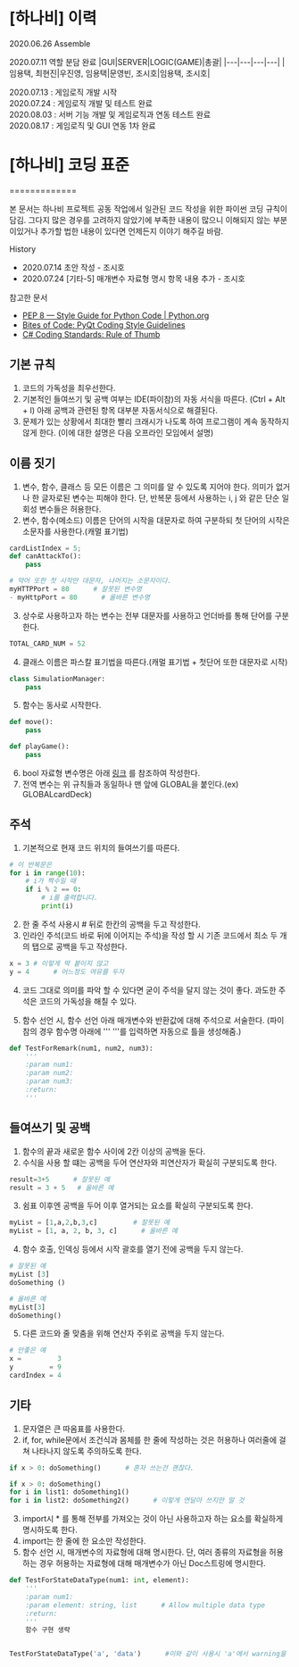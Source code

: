 # [하나비] 이력

2020.06.26 Assemble

2020.07.11 역할 분담 완료 
|GUI|SERVER|LOGIC(GAME)|총괄|
|---|---|---|---|
|임용택, 최현진|우진영, 임용택|문영빈, 조시호|임용택, 조시호|

2020.07.13 : 게임로직 개발 시작   
2020.07.24 : 게임로직 개발 및 테스트 완료     
2020.08.03 : 서버 기능 개발 및 게임로직과 연동 테스트 완료      
2020.08.17 : 게임로직 및 GUI 연동 1차 완료

# [하나비] 코딩 표준
=============

본 문서는 하나비 프로젝트 공동 작업에서 일관된 코드 작성을 위한 파이썬 코딩 규칙이 담김. 그다지 많은 경우를 고려하지 않았기에 부족한 내용이 많으니 이해되지 않는 부분이있거나 추가할 법한 내용이 있다면 언제든지 이야기 해주길 바람.   

History 
* 2020.07.14 초안 작성 - 조시호
* 2020.07.24 [기타-5] 매개변수 자료형 명시 항목 내용 추가 - 조시호

참고한 문서
* [PEP 8 — Style Guide for Python Code | Python.org](https://www.python.org/dev/peps/pep-0008/)
* [Bites of Code: PyQt Coding Style Guidelines](http://bitesofcode.blogspot.com/2011/10/pyqt-coding-style-guidelines.html)
* [C# Coding Standards: Rule of Thumb](https://docs.google.com/document/d/1ymFFTVpR4lFEkUgYNJPRJda_eLKXMB6Ok4gpNWOo4rc/edit#heading=h.w8phdtkl6qc8)


## 기본 규칙
1. 코드의 가독성을 최우선한다.
2. 기본적인 들여쓰기 및 공백 여부는 IDE(파이참)의 자동 서식을 따른다. (Ctrl + Alt + l) 아래 공백과 관련된 항목 대부분 자동서식으로 해결된다.
3. 문제가 있는 상황에서 최대한 빨리 크래시가 나도록 하여 프로그램이 계속 동작하지 않게 한다. (이에 대한 설명은 다음 오프라인 모임에서 설명)


## 이름 짓기
1. 변수, 함수, 클래스 등 모든 이름은 그 의미를 알 수 있도록 지어야 한다. 의미가 없거나 한 글자로된 변수는 피해야 한다. 단, 반복문 등에서 사용하는 i, j 와 같은 단순 일회성 변수들은 허용한다.
2. 변수, 함수(메소드) 이름은 단어의 시작을 대문자로 하여 구분하되 첫 단어의 시작은 소문자를 사용한다.(캐멀 표기법)
``` python
cardListIndex = 5;
def canAttackTo():
    pass

# 약어 또한 첫 시작만 대문자, 나머지는 소문자이다.
myHTTPPort = 80      # 잘못된 변수명
- myHttpPort = 80      # 올바른 변수명
```
3. 상수로 사용하고자 하는 변수는 전부 대문자를 사용하고 언더바를 통해 단어를 구분한다.
``` python
TOTAL_CARD_NUM = 52
```
4. 클래스 이름은 파스칼 표기법을 따른다.(캐멀 표기법 + 첫단어 또한 대문자로 시작)
``` python
class SimulationManager:
    pass
```
5. 함수는 동사로 시작한다.
``` python
def move():
    pass

def playGame():
    pass
```
6. bool 자료형 변수명은 아래  [링크](https://soojin.ro/blog/naming-boolean-variables) 를 참조하여 작성한다.
7. 전역 변수는 위 규칙들과 동일하나 맨 앞에 GLOBAL을 붙인다.(ex) GLOBALcardDeck)


## 주석
1. 기본적으로 현재 코드 위치의 들여쓰기를 따른다.
``` python
# 이 반복문은
for i in range(10):
    # i가 짝수일 때
    if i % 2 == 0:
        # i를 출력합니다.
        print(i)
```
2. 한 줄 주석 사용시 # 뒤로 한칸의 공백을 두고 작성한다.
3. 인라인 주석(코드 바로 뒤에 이어지는 주석)을 작성 할 시 기존 코드에서 최소 두 개의 탭으로 공백을 두고 작성한다.
``` python
x = 3 # 이렇게 딱 붙이지 않고
y = 4      # 어느정도 여유를 두자
```
4. 코드 그대로 의미를 파악 할 수 있다면 굳이 주석을 달지 않는 것이 좋다. 과도한 주석은 코드의 가독성을 해칠 수 있다.

5. 함수 선언 시, 함수 선언 아래 매개변수와 반환값에 대해 주석으로 서술한다. (파이참의 경우 함수명 아래에 ''' '''를 입력하면 자동으로 틀을 생성해줌.)

``` python
def TestForRemark(num1, num2, num3):
    '''
    :param num1:
    :param num2:
    :param num3:
    :return:
    '''
```

## 들여쓰기 및 공백
1. 함수의 끝과 새로운 함수 사이에 2칸 이상의 공백을 둔다.
2. 수식을 사용 할 떄는 공백을 두어 연산자와 피연산자가 확실히 구분되도록 한다.
``` python
result=3+5      # 잘못된 예
result = 3 + 5   # 올바른 예
```
3. 쉼표 이후엔 공백을 두어 이후 열거되는 요소를 확실히 구분되도록 한다.
``` python
myList = [1,a,2,b,3,c]         # 잘못된 예
myList = [1, a, 2, b, 3, c]      # 올바른 예
```
4. 함수 호출, 인덱싱 등에서 시작 괄호를 열기 전에 공백을 두지 않는다.
``` python
# 잘못된 예
myList [3]
doSomething ()

# 올바른 예
myList[3]
doSomething()
```
5. 다른 코드와 줄 맞춤을 위해 연산자 주위로 공백을 두지 않는다.
``` python
# 안좋은 예
x =         3
y         = 9
cardIndex = 4
```


## 기타
1. 문자열은 큰 따옴표를 사용한다.
2. if, for, while문에서 조건식과 몸체를 한 줄에 작성하는 것은 허용하나 여러줄에 걸쳐 나타나지 않도록 주의하도록 한다.
``` python
if x > 0: doSomething()      # 혼자 쓰는건 괜찮다.

if x > 0: doSomething()
for i in list1: doSomething1()
for i in list2: doSomething2()      # 이렇게 연달아 쓰지만 말 것
```
3. import시 * 를 통해 전부를 가져오는 것이 아닌 사용하고자 하는 요소를 확실하게 명시하도록 한다.
4. import는 한 줄에 한 요소만 작성한다.
5. 함수 선언 시, 매개변수의 자료형에 대해 명시한다. 단, 여러 종류의 자료형을 허용하는 경우 허용하는 자료형에 대해 매개변수가 아닌 Doc스트링에 명시한다.

``` python
def TestForStateDataType(num1: int, element):
    '''
    :param num1:
    :param element: string, list      # Allow multiple data type
    :return:
    '''
    함수 구현 생략


TestForStateDataType('a', 'data')      #이와 같이 사용시 'a'에서 warning을 확인할 수 있다.
```
